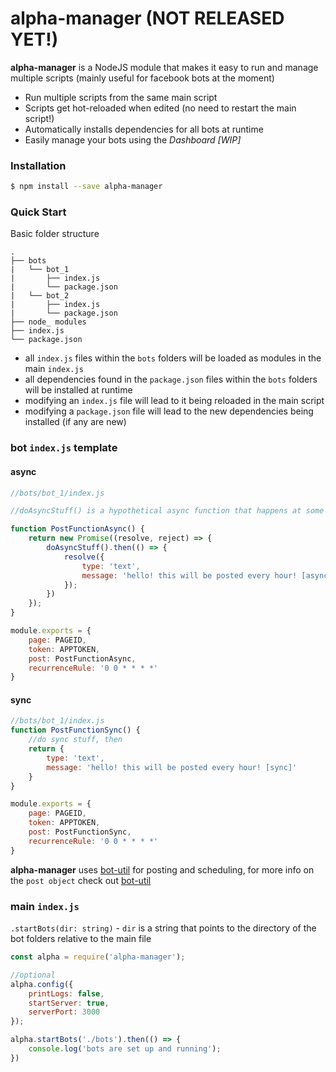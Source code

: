 # alpha-manager (NOT RELEASED YET!)

**alpha-manager** is a NodeJS module that makes it easy to run and manage multiple scripts (mainly useful for facebook bots at the moment)

  - Run multiple scripts from the same main script
  - Scripts get hot-reloaded when edited (no need to restart the main script!)
  - Automatically installs dependencies for all bots at runtime
  - Easily manage your bots using the _Dashboard [WIP]_

### Installation
```sh
$ npm install --save alpha-manager
```
### Quick Start
Basic folder structure

```
.
├── bots
|   └── bot_1
|       ├── index.js
|       └── package.json
|   └── bot_2
|       ├── index.js
|       └── package.json
├── node_ modules
├── index.js
└── package.json
```

- all ``index.js`` files within the `bots` folders will be loaded as modules in the main ``index.js``
- all dependencies found in the ``package.json`` files within the `bots` folders will be installed at runtime
- modifying an ``index.js`` file will lead to it being reloaded in the main script
- modifying a ``package.json`` file will lead to the new dependencies being installed (if any are new)

### bot ``index.js`` template
#### async
```js
//bots/bot_1/index.js

//doAsyncStuff() is a hypothetical async function that happens at some unknown time in the future

function PostFunctionAsync() {
    return new Promise((resolve, reject) => {
        doAsyncStuff().then(() => {
            resolve({
                type: 'text',
                message: 'hello! this will be posted every hour! [async]'
            });
        })
    });
}

module.exports = {
    page: PAGEID,
    token: APPTOKEN,
    post: PostFunctionAsync,
    recurrenceRule: '0 0 * * * *'
}
```
#### sync
```js
//bots/bot_1/index.js
function PostFunctionSync() {
    //do sync stuff, then
    return {
        type: 'text',
        message: 'hello! this will be posted every hour! [sync]'
    }
}

module.exports = {
    page: PAGEID,
    token: APPTOKEN,
    post: PostFunctionSync,
    recurrenceRule: '0 0 * * * *'
}
```

**alpha-manager** uses [bot-util](https://github.com/andithemudkip/bot-util) for posting and scheduling, for more info on the ``post object`` check out [bot-util](https://github.com/andithemudkip/bot-util)

### main ``index.js``

``.startBots(dir: string)`` - `dir` is a string that points to the directory of the bot folders relative to the main file

```js
const alpha = require('alpha-manager');

//optional
alpha.config({
    printLogs: false,
    startServer: true,
    serverPort: 3000
});

alpha.startBots('./bots').then(() => {
    console.log('bots are set up and running');
})
```
